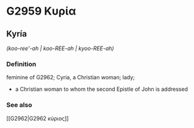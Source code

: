 # G2959 Κυρία

## Kyría

_(koo-ree'-ah | koo-REE-ah | kyoo-REE-ah)_

### Definition

feminine of G2962; Cyria, a Christian woman; lady; 

- a Christian woman to whom the second Epistle of John is addressed

### See also

[[G2962|G2962 κύριος]]
